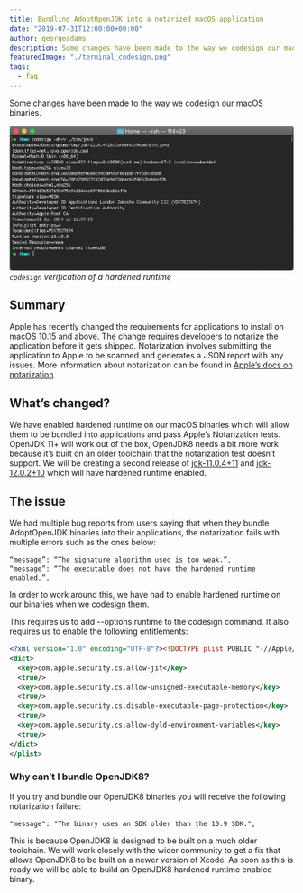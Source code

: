 ```yaml
---
title: Bundling AdoptOpenJDK into a notarized macOS application
date: "2019-07-31T12:00:00+00:00"
author: georgeadams
description: Some changes have been made to the way we codesign our macOS binaries.
featuredImage: "./terminal_codesign.png"
tags:
  - faq
---
```


Some changes have been made to the way we codesign our macOS binaries.

![Codesign verification of a hardened runtime](./terminal_codesign.png)
*`codesign` verification of a hardened runtime*

## Summary

Apple has recently changed the requirements for applications to install on macOS 10.15 and above. The change requires developers to notarize the application before it gets shipped. Notarization involves submitting the application to Apple to be scanned and generates a JSON report with any issues. More information about notarization can be found in [Apple’s docs on notarization](https://developer.apple.com/documentation/security/notarizing_your_app_before_distribution).

## What’s changed?

We have enabled hardened runtime on our macOS binaries which will allow them to be bundled into applications and pass Apple’s Notarization tests. OpenJDK 11+ will work out of the box, OpenJDK8 needs a bit more work because it’s built on an older toolchain that the notarization test doesn’t support. We will be creating a second release of [jdk-11.0.4+11](https://github.com/AdoptOpenJDK/openjdk11-binaries/releases/tag/jdk-11.0.4%2B11) and [jdk-12.0.2+10](https://github.com/AdoptOpenJDK/openjdk12-binaries/releases/tag/jdk-12.0.2%2B10) which will have hardened runtime enabled.

## The issue

We had multiple bug reports from users saying that when they bundle AdoptOpenJDK binaries into their applications, the notarization fails with multiple errors such as the ones below:

```text
“message”: “The signature algorithm used is too weak.”,
“message”: “The executable does not have the hardened runtime enabled.”,
```

In order to work around this, we have had to enable hardened runtime on our binaries when we codesign them.

This requires us to add --options runtime to the codesign command. It also requires us to enable the following entitlements:

```xml
<?xml version="1.0" encoding="UTF-8"?><!DOCTYPE plist PUBLIC "-//Apple//DTD PLIST 1.0//EN" "http://www.apple.com/DTDs/PropertyList-1.0.dtd"><plist version="1.0">
<dict>    
  <key>com.apple.security.cs.allow-jit</key>
  <true/>
  <key>com.apple.security.cs.allow-unsigned-executable-memory</key>
  <true/>            
  <key>com.apple.security.cs.disable-executable-page-protection</key>
  <true/>
  <key>com.apple.security.cs.allow-dyld-environment-variables</key>
  <true/> 
</dict>
</plist>
```

### Why can’t I bundle OpenJDK8?

If you try and bundle our OpenJDK8 binaries you will receive the following notarization failure:

```text
"message": "The binary uses an SDK older than the 10.9 SDK.",
```

This is because OpenJDK8 is designed to be built on a much older toolchain. We will work closely with the wider community to get a fix that allows OpenJDK8 to be built on a newer version of Xcode. As soon as this is ready we will be able to build an OpenJDK8 hardened runtime enabled binary.
